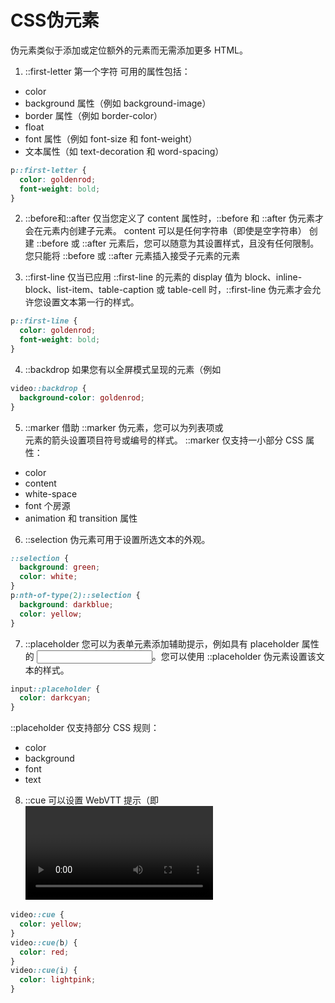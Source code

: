 # CSS伪元素 

伪元素类似于添加或定位额外的元素而无需添加更多 HTML。

1. ::first-letter 第一个字符
可用的属性包括：
- color
- background 属性（例如 background-image）
- border 属性（例如 border-color）
- float
- font 属性（例如 font-size 和 font-weight）
- 文本属性（如 text-decoration 和 word-spacing）
```css
p::first-letter {
  color: goldenrod;
  font-weight: bold;
}
```

2. ::before和::after
仅当您定义了 content 属性时，::before 和 ::after 伪元素才会在元素内创建子元素。
content 可以是任何字符串（即使是空字符串）
创建 ::before 或 ::after 元素后，您可以随意为其设置样式，且没有任何限制。您只能将 ::before 或 ::after 元素插入接受子元素的元素

3. ::first-line
仅当已应用 ::first-line 的元素的 display 值为 block、inline-block、list-item、table-caption 或 table-cell 时，::first-line 伪元素才会允许您设置文本第一行的样式。
```css
p::first-line {
  color: goldenrod;
  font-weight: bold;
}
```

4. ::backdrop
如果您有以全屏模式呈现的元素（例如 <dialog> 或 <video>），可以使用 ::backdrop 伪元素设置背景幕（元素与页面其余部分之间的空间）的样式：
```css
video::backdrop {
  background-color: goldenrod;
}
```

5. ::marker
借助 ::marker 伪元素，您可以为列表项或 <summary> 元素的箭头设置项目符号或编号的样式。
::marker 仅支持一小部分 CSS 属性：
- color
- content
- white-space
- font 个房源
- animation 和 transition 属性

6. ::selection 伪元素可用于设置所选文本的外观。
```css
::selection {
  background: green;
  color: white;
}
p:nth-of-type(2)::selection {
  background: darkblue;
  color: yellow;
}
```

7. ::placeholder
您可以为表单元素添加辅助提示，例如具有 placeholder 属性的 <input>。您可以使用 ::placeholder 伪元素设置该文本的样式。
```css
input::placeholder {
  color: darkcyan;
}
```
::placeholder 仅支持部分 CSS 规则：
- color
- background
- font
- text

8. ::cue
可以设置 WebVTT 提示（即 <video> 元素的字幕）的样式。
您还可以将选择器传递到 ::cue 中，以便设置标题内的特定元素的样式。
```css
video::cue {
  color: yellow;
}
video::cue(b) {
  color: red;
}
video::cue(i) {
  color: lightpink;
}
```
